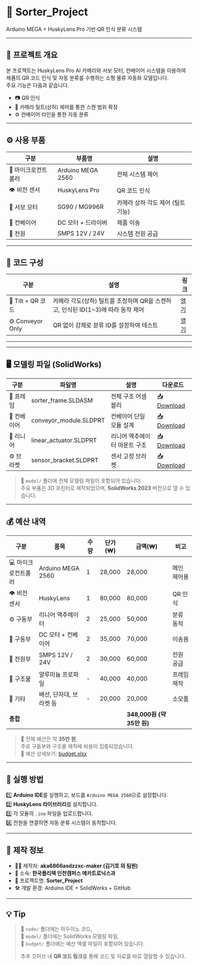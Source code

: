 # 🧠 Sorter_Project  
Arduino MEGA + HuskyLens Pro 기반 QR 인식 분류 시스템

---

## 📌 프로젝트 개요
본 프로젝트는 HuskyLens Pro AI 카메라와 서보 모터, 컨베이어 시스템을 이용하여  
제품의 QR 코드 인식 및 자동 분류를 수행하는 소형 물류 자동화 모델입니다.  
주요 기능은 다음과 같습니다.

- 📷 QR 인식   
- 🎯 카메라 틸트(상하) 제어를 통한 스캔 범위 확장  
- ⚙️ 컨베이어 라인을 통한 자동 분류    

---

## ⚙️ 사용 부품
| 구분 | 부품명 | 설명 |
|------|--------|------|
| 🧩 마이크로컨트롤러 | Arduino MEGA 2560 | 전체 시스템 제어 |
| 👁️ 비전 센서 | HuskyLens Pro | QR 코드 인식 |
| 🔄 서보 모터 | SG90 / MG996R | 카메라 상하 각도 제어 (틸트 기능) |
| 🚚 컨베이어 | DC 모터 + 드라이버 | 제품 이송 |
| 🔋 전원 | SMPS 12V / 24V | 시스템 전원 공급 |

---

## 📂 코드 구성

| 구분 | 설명 | 링크 |
|------|------|------|
| 🎯 Tilt + QR 코드 | 카메라 각도(상하) 틸트를 조정하며 QR을 스캔하고, 인식된 ID(1~3)에 따라 동작 제어 | [열기](./tilt_qr/tilt_qr.ino) |
| ⚙️ Conveyor Only | QR 없이 강제로 분류 ID를 설정하여 테스트 | [열기](./conveyor_only/conveyor_only.ino) |

---
---

## 🖥️ 모델링 파일 (SolidWorks)

| 구분 | 파일명 | 설명 | 다운로드 |
|------|--------|------|-----------|
| 🧱 프레임 | sorter_frame.SLDASM | 전체 구조 어셈블리 | [📥 Download](./model/Sorter_Frame.SLDASM) |
| 🚚 컨베이어 | conveyor_module.SLDPRT | 컨베이어 단일 모듈 설계 | [📥 Download](./model/Conveyor_Module.SLDPRT) |
| 🔩 리니어 | linear_actuator.SLDPRT | 리니어 액추에이터 마운트 구조 | [📥 Download](./model/Linear_Actuator.SLDPRT) |
| ⚙️ 브라켓 | sensor_bracket.SLDPRT | 센서 고정 브라켓 | [📥 Download](./model/Sensor_Bracket.SLDPRT) |

> 📎 `model/` 폴더에 전체 모델링 파일이 포함되어 있습니다.  
> 주요 부품은 3D 프린터로 제작되었으며, **SolidWorks 2023** 버전으로 열 수 있습니다.

---

## 💰 예산 내역

| 구분 | 품목 | 수량 | 단가(₩) | 금액(₩) | 비고 |
|------|------|------|----------|----------|------|
| 💻 마이크로컨트롤러 | Arduino MEGA 2560 | 1 | 28,000 | 28,000 | 메인 제어용 |
| 👁️ 비전 센서 | HuskyLens | 1 | 80,000 | 80,000 | QR 인식 |
| ⚙️ 구동부 | 리니어 액추에이터 | 2 | 25,000 | 50,000 | 분류 동작 |
| 🚚 구동부 | DC 모터 + 컨베이어 | 2 | 35,000 | 70,000 | 이송용 |
| 🔋 전원부 | SMPS 12V / 24V | 2 | 30,000 | 60,000 | 전원 공급 |
| 🧱 구조물 | 알루미늄 프로파일 | - | 40,000 | 40,000 | 프레임 제작 |
| 🔧 기타 | 배선, 단자대, 브라켓 등 | - | 20,000 | 20,000 | 소모품 |
| **총합** |  |  |  | **348,000원 (약 35만 원)** |  |

> 💬 전체 예산은 약 **35만 원**,  
> 주로 구동부와 구조물 제작에 비용이 집중되었습니다.  
> 📄 예산 상세보기: [budget.xlsx](./budget/budget.xlsx)

---

## 🚀 실행 방법

1️⃣ **Arduino IDE**를 실행하고, 보드를 `Arduino MEGA 2560`으로 설정합니다.  
2️⃣ **HuskyLens 라이브러리**를 설치합니다.  
3️⃣ 각 모듈의 `.ino` 파일을 업로드합니다.  
4️⃣ 전원을 연결하면 자동 분류 시스템이 동작합니다.

---

## 🧾 제작 정보

- 👨‍💻 제작자: **aka6866asdzzxc-maker (김기호 외 팀원)**  
- 🏫 소속: **한국폴리텍 인천캠퍼스 메카트로닉스과**  
- 🧠 프로젝트명: **Sorter_Project**  
- 🛠️ 개발 환경: Arduino IDE + SolidWorks + GitHub  

---

## 💡 Tip

> 📁 `code/` 폴더에는 아두이노 코드,  
> 📁 `model/` 폴더에는 SolidWorks 모델링 파일,  
> 📁 `budget/` 폴더에는 예산 엑셀 파일이 포함되어 있습니다.  
>
> 추후 깃허브 내 **QR 코드 링크**를 통해 코드 및 자료를 바로 열람할 수 있습니다.
